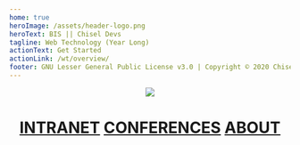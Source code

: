 ```yaml
---
home: true
heroImage: /assets/header-logo.png
heroText: BIS || Chisel Devs
tagline: Web Technology (Year Long)
actionText: Get Started
actionLink: /wt/overview/
footer: GNU Lesser General Public License v3.0 | Copyright © 2020 Chisel Devs
---
```


<p align="center"><a href="https://app.netlify.com/sites/chisel/deploys"><img src="https://api.netlify.com/api/v1/badges/a2c63836-f73a-4159-9276-69bf54368787/deploy-status"></a></p>

<h1 align="center"><a href="https://intranet.wiut.uz/LearningMaterial/Modules/Index?moduleId=599">INTRANET</a> <a href="https://intranet.wiut.uz/LearningMaterial/Videoconference/StudentVideoconference?moduleId=599">CONFERENCES</a> <a href="/wt/overview/">ABOUT</a></h1>
